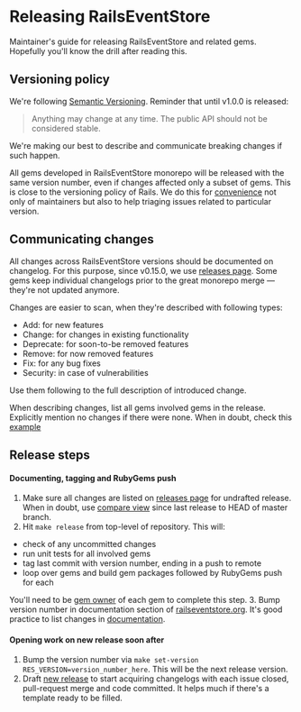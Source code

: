 # Releasing RailsEventStore

Maintainer's guide for releasing RailsEventStore and related gems. Hopefully you'll know the drill after reading this.

## Versioning policy

We're following [Semantic Versioning](http://semver.org/#semantic-versioning-200). Reminder that until v1.0.0 is released:

> Anything may change at any time. The public API should not be considered stable.

We're making our best to describe and communicate breaking changes if such happen.

All gems developed in RailsEventStore monorepo will be released with the same version number, even if changes affected only a subset of gems. This is close to the versioning policy of Rails. We do this for [convenience](http://blog.arkency.com/why-we-follow-rails-repo-structure-in-rails-event-store/) not only of maintainers but also to help triaging issues related to particular version.

## Communicating changes

All changes across RailsEventStore versions should be documented on changelog. For this purpose, since v0.15.0, we use [releases page](https://github.com/RailsEventStore/rails_event_store/releases). Some gems keep individual changelogs prior to the great monorepo merge — they're not updated anymore.

Changes are easier to scan, when they're described with following types:

* Add: for new features
* Change: for changes in existing functionality
* Deprecate: for soon-to-be removed features
* Remove: for now removed features
* Fix: for any bug fixes
* Security: in case of vulnerabilities

Use them following to the full description of introduced change.

When describing changes, list all gems involved gems in the release. Explicitly mention no changes if there were none. When in doubt, check this [example](https://github.com/RailsEventStore/rails_event_store/releases/tag/v0.18.0)

## Release steps

#### Documenting, tagging and RubyGems push

1. Make sure all changes are listed on [releases page](https://github.com/RailsEventStore/rails_event_store/releases) for undrafted release. When in doubt, use [compare view](https://github.com/RailsEventStore/rails_event_store/compare/v0.17.0...master) since last release to HEAD of master branch.
2. Hit `make release` from top-level of repository. This will:
  - check of any uncommitted changes
  - run unit tests for all involved gems
  - tag last commit with version number, ending in a push to remote
  - loop over gems and build gem packages followed by RubyGems push for each

  You'll need to be [gem owner](https://rubygems.org/gems/rails_event_store) of each gem to complete this step.
3. Bump version number in documentation section of [railseventstore.org](https://railseventstore.org). It's good practice to list changes in [documentation](http://railseventstore.org/docs/changelog/).

#### Opening work on new release soon after

1. Bump the version number via `make set-version RES_VERSION=version_number_here`. This will be the next release version.
2. Draft [new release](https://github.com/RailsEventStore/rails_event_store/releases/new) to start acquiring changelogs with each issue closed, pull-request merge and code committed. It helps much if there's a template ready to be filled.
